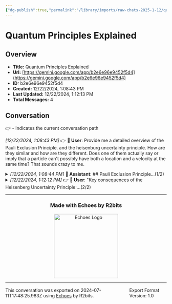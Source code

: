 ```yaml
---
{"dg-publish":true,"permalink":"/library/imports/raw-chats-2025-1-12/quantum-principles-explained/"}
---
```


# Quantum Principles Explained

## Overview
- **Title:** Quantum Principles Explained 
- **Url:** [https://gemini.google.com/app/b2e6e96e9452f5d4](https://gemini.google.com/app/b2e6e96e9452f5d4)
- **ID:** b2e6e96e9452f5d4
- **Created:** 12/22/2024, 1:08:43 PM
- **Last Updated:** 12/22/2024, 1:12:13 PM
- **Total Messages:** 4

## Conversation
👉 - Indicates the current conversation path

<i>[12/22/2024, 1:08:43 PM]</i> 👉 <b>👤 User</b>: Provide me a detailed overview of the Pauli Exclusion Principle. and the heisenburg uncertainty principle. How are they similar and how are they different. Does one of them actually say or imply that a particle can't possibly have both a location and a velocity at the same time? That sounds crazy to me.<br>

<details style="margin-left: 0px">
<summary><i>[12/22/2024, 1:08:44 PM]</i> <b>🤖 Assistant</b>: ## Pauli Exclusion Principle...(1/2)</summary>

---

<i>[12/22/2024, 1:08:44 PM]</i> <b>🤖 Assistant</b>: 

## Pauli Exclusion Principle

The Pauli Exclusion Principle is a fundamental rule in quantum mechanics that governs the behavior of certain types of particles called **fermions**. Fermions include electrons, protons, and neutrons, which are the building blocks of atoms. The principle states:

**No two identical fermions can occupy the same quantum state simultaneously.**

A quantum state is defined by a set of quantum numbers that describe the particle's properties, such as energy, angular momentum, and spin. The Pauli Exclusion Principle essentially means that two fermions in the same system cannot have the same values for all of their quantum numbers.

**Key consequences of the Pauli Exclusion Principle:**

* **Atomic structure:** Electrons in an atom fill up different energy levels and orbitals in a specific way, leading to the periodic table of elements and the diversity of chemical properties we observe.
* **Stability of matter:** The principle prevents electrons from collapsing into the lowest energy level, ensuring the stability and volume of atoms.
* **Neutron stars:** In these extremely dense objects, the Pauli Exclusion Principle between neutrons prevents further collapse under gravity.

## Heisenberg Uncertainty Principle

The Heisenberg Uncertainty Principle is another cornerstone of quantum mechanics that reveals a fundamental limit to the precision with which certain pairs of physical properties of a particle can be known simultaneously. The most common pairing is **position and momentum**. The principle states:

**The more precisely the position of a particle is known, the less precisely its momentum can be known, and vice versa.**

This principle is not due to limitations in our measurement tools, but rather a fundamental property of the universe. It arises from the wave-particle duality of quantum objects, where particles can exhibit both wave-like and particle-like behavior.

**Key consequences of the Heisenberg Uncertainty Principle:**

* **Quantum fluctuations:** Even in a vacuum, there are temporary changes in energy due to the uncertainty principle, leading to the creation and annihilation of virtual particles.
* **Tunneling:** Particles can pass through energy barriers that would be classically impossible due to the uncertainty in their energy and position.
* **Limits on observation:** The act of observing a quantum system inevitably disturbs it, introducing uncertainty in its properties.

## Similarities and Differences

**Similarities:**

* Both principles are fundamental to quantum mechanics and describe the behavior of particles at the subatomic level.
* They both challenge classical notions of physics and introduce an element of indeterminacy.

**Differences:**

* The **Pauli Exclusion Principle** applies only to fermions and deals with the occupancy of quantum states.
* The **Heisenberg Uncertainty Principle** applies to all quantum objects and deals with the limits on simultaneous measurement of certain properties.

## Does a Particle Have both Location and Velocity?

You're right to be puzzled by the idea that a particle can't have both location and velocity! The Heisenberg Uncertainty Principle doesn't say that a particle *cannot* have both, but rather that we cannot *know* both with absolute precision at the same time.

Think of it like this: if you try to pinpoint the exact location of an electron, you inherently disturb its momentum, making it more uncertain. Conversely, if you measure its momentum accurately, you lose information about its position. It's a trade-off in our knowledge, not an inherent property of the particle itself.

**In essence, the particle has both location and velocity, but the more precisely we know one, the less precisely we can know the other.** This is a consequence of the wave-like nature of particles at the quantum level.
<br>

---

</details>

<details style="margin-left: 0px">
<summary><i>[12/22/2024, 1:12:12 PM]</i> 👉 <b>👤 User</b>: "Key consequences of the Heisenberg Uncertainty Principle:...(2/2)</summary>

---

<i>[12/22/2024, 1:12:12 PM]</i> 👉 <b>👤 User</b>: 

"Key consequences of the Heisenberg Uncertainty Principle:

Quantum fluctuations: Even in a vacuum, there are temporary changes in energy due to the uncertainty principle, leading to the creation and annihilation of virtual particles.
Tunneling: Particles can pass through energy barriers that would be classically impossible due to the uncertainty in their energy and position.
Limits on observation: The act of observing a quantum system inevitably disturbs it, introducing uncertainty in its properties."

Of this list, only limits on observation seem real.

Please explain how quantum fluctuations are supposed to work. What evidence to we have to support this?

Same with tunneling. How is it supposed to work, and what evidence to we have<br>

<i>[12/22/2024, 1:12:13 PM]</i> 👉 <b>🤖 Assistant</b>: 

You're right to be skeptical! Quantum mechanics often describes phenomena that defy our everyday intuition. But both quantum fluctuations and tunneling have strong theoretical and experimental support. Let's break down each one:

**Quantum Fluctuations**

* **How they work:** The Heisenberg Uncertainty Principle states that there's an inherent uncertainty in the energy of a system and the time interval over which it is measured. This means that even in a perfect vacuum, energy can fluctuate spontaneously for very short periods. These fluctuations can briefly create pairs of virtual particles (like an electron and a positron) which quickly annihilate each other, returning the energy to the vacuum.
* **Evidence:**
    * **Casimir Effect:** Two closely spaced, uncharged, conducting plates experience an attractive force. This is attributed to quantum fluctuations of the electromagnetic field in the vacuum between the plates, where some wavelengths are excluded, creating a pressure difference.
    * **Lamb Shift:** A tiny shift in the energy levels of hydrogen atoms, explained by the interaction of electrons with the fluctuating electromagnetic field of the vacuum.
    * **Spontaneous Emission:** An excited atom can spontaneously emit a photon even in the absence of external stimuli, due to interaction with vacuum fluctuations.

**Quantum Tunneling**

* **How it works:** Imagine a particle encountering an energy barrier like a ball rolling up a hill. Classically, if the ball doesn't have enough energy to reach the top, it rolls back down. But in the quantum world, the particle's wave function extends even into the classically forbidden region. There's a non-zero probability that the particle's wave function can "tunnel" through the barrier and emerge on the other side, even if it doesn't have enough energy to overcome it classically. This is due to the uncertainty in its position and momentum.
* **Evidence:**
    * **Alpha decay:** Alpha particles escape from atomic nuclei by tunneling through the nuclear potential barrier.
    * **Scanning Tunneling Microscope (STM):** This device uses the tunneling of electrons between a sharp tip and a surface to create images at the atomic scale.
    * **Tunnel diodes:** Electronic devices that exploit the tunneling of electrons through a thin insulating layer to achieve rapid switching.
    * **Nuclear fusion in stars:** The fusion of hydrogen nuclei in the sun is partly facilitated by tunneling through the Coulomb barrier.

**Limits on Observation**

While this seems more intuitive, it's still a profound departure from classical physics. The act of measurement inherently involves an interaction with the system being observed, which can disturb its properties. This isn't just a matter of clumsy instruments; it's a fundamental consequence of quantum mechanics.

**In Summary**

While these quantum phenomena may seem strange, they have been repeatedly confirmed by experiments and have important implications for our understanding of the universe. They are not merely theoretical constructs but have real-world consequences that shape the behavior of matter and energy at the most fundamental level.
<br>

---

</details>

---

<div align="center">

### Made with Echoes by R2bits

<a href="https://echoes.r2bits.com">
  <img src="https://images.squarespace-cdn.com/content/v1/6493af4741c13939d335f0b8/18b27467-2da2-43b7-8d44-234bccf4f462/MINI_ECHOES_LOGO_NORMAL_WHITE_TEXT_SMALL-05-14+%281%29.png?format=300w" alt="Echoes Logo" width="200"/>
</a>

</div>

---

<div style="display: flex; justify-content: space-between;">
  <span>This conversation was exported on 2024-07-11T17:48:25.983Z using <a href="https://echoes.r2bits.com">Echoes</a> by R2bits.</span>
  <span>Export Format Version: 1.0</span>
</div>
